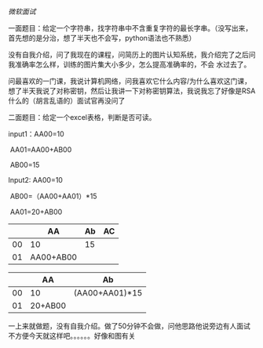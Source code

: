 *微软面试*

一面题目：给定一个字符串，找字符串中不含重复字符的最长字串。（没写出来，首先想的是分治，想了半天也不会写，python语法也不熟悉）

没有自我介绍，问了我现在的课程，问简历上的图片认知系统，我介绍完了之后问我准确率怎么样，训练的图片集大小多少，怎么提高准确率的，不会 水过去了。

问最喜欢的一门课，我说计算机网络，问我喜欢它什么内容/为什么喜欢这门课，想了半天我说了对称密钥，然后让我讲一下对称密钥算法，我说我忘了好像是RSA什么的（胡言乱语的）面试官再没问了

二面题目：给定一个excel表格，判断是否可读。

input1：AA00=10

​			    AA01=AA00+AB00

​                AB00=15

Input2: AA00=10

​              AB00=（AA00+AA01）*15

​              AA01=20+AB00

|      | AA        | Ab   | AC   |
| ---- | --------- | ---- | ---- |
| 00   | 10        | 15   |      |
| 01   | AA00+AB00 |      |      |

|      | AA      | Ab             |
| ---- | ------- | -------------- |
| 00   | 10      | (AA00+AA01)*15 |
| 01   | 20+AB00 |                |

一上来就做题，没有自我介绍。做了50分钟不会做，问他思路他说旁边有人面试不方便今天就这样吧。。。。。。好像和图有关